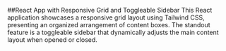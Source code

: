 ##React App with Responsive Grid and Toggleable Sidebar
This React application showcases a responsive grid layout using Tailwind CSS, presenting an organized arrangement of content boxes. The standout feature is a toggleable sidebar that dynamically adjusts the main content layout when opened or closed.

